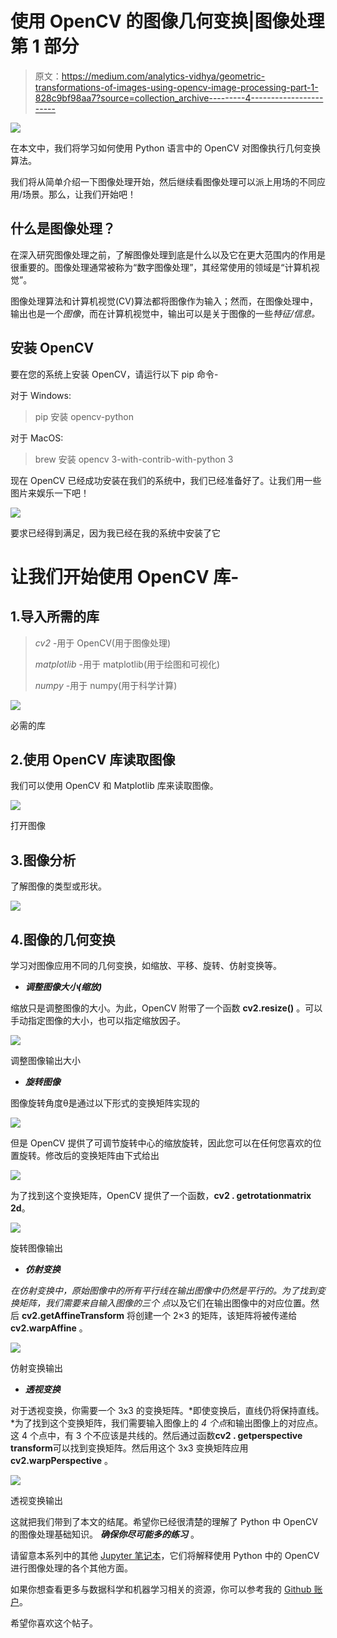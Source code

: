 # 使用 OpenCV 的图像几何变换|图像处理第 1 部分

> 原文：<https://medium.com/analytics-vidhya/geometric-transformations-of-images-using-opencv-image-processing-part-1-828c9bf98aa7?source=collection_archive---------4----------------------->

![](img/d90d6439efb8d3f58a88bb3ebcf2b353.png)

在本文中，我们将学习如何使用 Python 语言中的 OpenCV 对图像执行几何变换算法。

我们将从简单介绍一下图像处理开始，然后继续看图像处理可以派上用场的不同应用/场景。那么，让我们开始吧！

## 什么是图像处理？

在深入研究图像处理之前，了解图像处理到底是什么以及它在更大范围内的作用是很重要的。图像处理通常被称为“数字图像处理”，其经常使用的领域是“计算机视觉”。

图像处理算法和计算机视觉(CV)算法都将图像作为输入；然而，在图像处理中，输出也是一个*图像*，而在计算机视觉中，输出可以是关于图像的一些*特征/信息。*

## 安装 OpenCV

要在您的系统上安装 OpenCV，请运行以下 pip 命令-

对于 Windows:

> pip 安装 opencv-python

对于 MacOS:

> brew 安装 opencv 3-with-contrib-with-python 3

现在 OpenCV 已经成功安装在我们的系统中，我们已经准备好了。让我们用一些图片来娱乐一下吧！

![](img/2672da1e52a45939aea6907754d56c77.png)

要求已经得到满足，因为我已经在我的系统中安装了它

# 让我们开始使用 OpenCV 库-

## 1.导入所需的库

> *cv2* -用于 OpenCV(用于图像处理)
> 
> *matplotlib* -用于 matplotlib(用于绘图和可视化)
> 
> *numpy* -用于 numpy(用于科学计算)

![](img/f1b684f5d91400cd2bd7b796c5ede214.png)

必需的库

## 2.使用 OpenCV 库读取图像

我们可以使用 OpenCV 和 Matplotlib 库来读取图像。

![](img/25f7873ec2299062d7c8d9108fa9b713.png)

打开图像

## 3.图像分析

了解图像的类型或形状。

![](img/127788f7c4c2501356c23e1717a81437.png)

## 4.图像的几何变换

学习对图像应用不同的几何变换，如缩放、平移、旋转、仿射变换等。

*   ***调整图像大小(缩放)***

缩放只是调整图像的大小。为此，OpenCV 附带了一个函数 **cv2.resize()** 。可以手动指定图像的大小，也可以指定缩放因子。

![](img/03e06c127f9d69e8aaeb2e9ba993bf94.png)

调整图像输出大小

*   ***旋转图像***

图像旋转角度θ是通过以下形式的变换矩阵实现的

![](img/d1b0571c64bf86358ca9009197e9742d.png)

但是 OpenCV 提供了可调节旋转中心的缩放旋转，因此您可以在任何您喜欢的位置旋转。修改后的变换矩阵由下式给出

![](img/c342f3d6413009c7b5e2795ae57a1a61.png)

为了找到这个变换矩阵，OpenCV 提供了一个函数，**cv2 . getrotationmatrix 2d**。

![](img/6abc02bff3f20601076c467d56746474.png)

旋转图像输出

*   ***仿射变换***

*在仿射变换中，原始图像中的所有平行线在输出图像中仍然是平行的。*为了找到变换矩阵，我们需要来自输入图像的*三个* *点*以及它们在输出图像中的对应位置。然后 **cv2.getAffineTransform** 将创建一个 2×3 的矩阵，该矩阵将被传递给 **cv2.warpAffine** 。

![](img/401551aa5fde7e3c30867c97efd953c9.png)

仿射变换输出

*   ***透视变换***

对于透视变换，你需要一个 3x3 的变换矩阵。*即使变换后，直线仍将保持直线。*为了找到这个变换矩阵，我们需要输入图像上的 *4 个点*和输出图像上的对应点。这 4 个点中，有 3 个不应该是共线的。然后通过函数**cv2 . getperspective transform**可以找到变换矩阵。然后用这个 3x3 变换矩阵应用 **cv2.warpPerspective** 。

![](img/464d92604d5fab469e3dfad54119a979.png)

透视变换输出

这就把我们带到了本文的结尾。希望你已经很清楚的理解了 Python 中 OpenCV 的图像处理基础知识。 ***确保你尽可能多的练习*** 。

请留意本系列中的其他 [Jupyter 笔记本](https://github.com/Ravjot03/Image-Processing)，它们将解释使用 Python 中的 OpenCV 进行图像处理的各个其他方面。

如果你想查看更多与数据科学和机器学习相关的资源，你可以参考我的 [Github 账户](https://github.com/Ravjot03)。

希望你喜欢这个帖子。